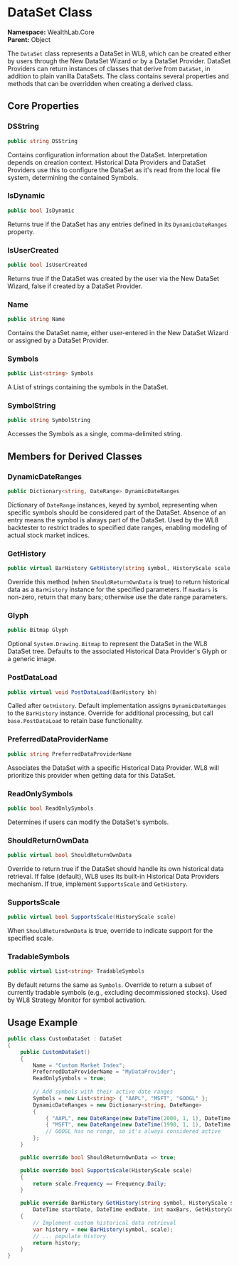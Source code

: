 # DataSet Class

**Namespace:** WealthLab.Core  
**Parent:** Object

The `DataSet` class represents a DataSet in WL8, which can be created either by users through the New DataSet Wizard or by a DataSet Provider. DataSet Providers can return instances of classes that derive from `DataSet`, in addition to plain vanilla DataSets. The class contains several properties and methods that can be overridden when creating a derived class.

## Core Properties

### DSString
```csharp
public string DSString
```
Contains configuration information about the DataSet. Interpretation depends on creation context. Historical Data Providers and DataSet Providers use this to configure the DataSet as it's read from the local file system, determining the contained Symbols.

### IsDynamic
```csharp
public bool IsDynamic
```
Returns true if the DataSet has any entries defined in its `DynamicDateRanges` property.

### IsUserCreated
```csharp
public bool IsUserCreated
```
Returns true if the DataSet was created by the user via the New DataSet Wizard, false if created by a DataSet Provider.

### Name
```csharp
public string Name
```
Contains the DataSet name, either user-entered in the New DataSet Wizard or assigned by a DataSet Provider.

### Symbols
```csharp
public List<string> Symbols
```
A List of strings containing the symbols in the DataSet.

### SymbolString
```csharp
public string SymbolString
```
Accesses the Symbols as a single, comma-delimited string.

## Members for Derived Classes

### DynamicDateRanges
```csharp
public Dictionary<string, DateRange> DynamicDateRanges
```
Dictionary of `DateRange` instances, keyed by symbol, representing when specific symbols should be considered part of the DataSet. Absence of an entry means the symbol is always part of the DataSet. Used by the WL8 backtester to restrict trades to specified date ranges, enabling modeling of actual stock market indices.

### GetHistory
```csharp
public virtual BarHistory GetHistory(string symbol, HistoryScale scale, DateTime startDate, DateTime endDate, int maxBars, GetHistoryControlBlock cb)
```
Override this method (when `ShouldReturnOwnData` is true) to return historical data as a `BarHistory` instance for the specified parameters. If `maxBars` is non-zero, return that many bars; otherwise use the date range parameters.

### Glyph
```csharp
public Bitmap Glyph
```
Optional `System.Drawing.Bitmap` to represent the DataSet in the WL8 DataSet tree. Defaults to the associated Historical Data Provider's Glyph or a generic image.

### PostDataLoad
```csharp
public virtual void PostDataLoad(BarHistory bh)
```
Called after `GetHistory`. Default implementation assigns `DynamicDateRanges` to the `BarHistory` instance. Override for additional processing, but call `base.PostDataLoad` to retain base functionality.

### PreferredDataProviderName
```csharp
public string PreferredDataProviderName
```
Associates the DataSet with a specific Historical Data Provider. WL8 will prioritize this provider when getting data for this DataSet.

### ReadOnlySymbols
```csharp
public bool ReadOnlySymbols
```
Determines if users can modify the DataSet's symbols.

### ShouldReturnOwnData
```csharp
public virtual bool ShouldReturnOwnData
```
Override to return true if the DataSet should handle its own historical data retrieval. If false (default), WL8 uses its built-in Historical Data Providers mechanism. If true, implement `SupportsScale` and `GetHistory`.

### SupportsScale
```csharp
public virtual bool SupportsScale(HistoryScale scale)
```
When `ShouldReturnOwnData` is true, override to indicate support for the specified scale.

### TradableSymbols
```csharp
public virtual List<string> TradableSymbols
```
By default returns the same as `Symbols`. Override to return a subset of currently tradable symbols (e.g., excluding decommissioned stocks). Used by WL8 Strategy Monitor for symbol activation.

## Usage Example

```csharp
public class CustomDataSet : DataSet
{
    public CustomDataSet()
    {
        Name = "Custom Market Index";
        PreferredDataProviderName = "MyDataProvider";
        ReadOnlySymbols = true;
        
        // Add symbols with their active date ranges
        Symbols = new List<string> { "AAPL", "MSFT", "GOOGL" };
        DynamicDateRanges = new Dictionary<string, DateRange>
        {
            { "AAPL", new DateRange(new DateTime(2000, 1, 1), DateTime.Now) },
            { "MSFT", new DateRange(new DateTime(1990, 1, 1), DateTime.Now) }
            // GOOGL has no range, so it's always considered active
        };
    }

    public override bool ShouldReturnOwnData => true;

    public override bool SupportsScale(HistoryScale scale)
    {
        return scale.Frequency == Frequency.Daily;
    }

    public override BarHistory GetHistory(string symbol, HistoryScale scale, 
        DateTime startDate, DateTime endDate, int maxBars, GetHistoryControlBlock cb)
    {
        // Implement custom historical data retrieval
        var history = new BarHistory(symbol, scale);
        // ... populate history
        return history;
    }
}
``` 